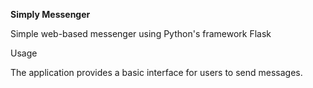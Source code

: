 **Simply Messenger**

Simple web-based messenger using Python's framework Flask

Usage

The application provides a basic interface for users to send messages.
